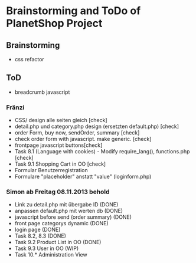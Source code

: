# Brainstorming and ToDo of PlanetShop Project

## Brainstorming
 
 * css refactor

## ToD

 * breadcrumb javascript

### Fränzi
 * CSS/ design alle seiten gleich [check]
 * detail.php und category.php design (ersetzten default.php) [check]
 * order Form, buy now, sendOrder, summary [check]
 * check order form with javascript. make generic. [check]
 * frontpage javascript buttons[check]
 * Task 8.1 (Language with cookies) - Modify require_lang(), functions.php [check]
 * Task 9.1 Shopping Cart in OO [check]
 * Formular Benutzerregistration 
 * Formulare "placeholder" anstatt "value" (loginform.php)


 
### Simon ab Freitag 08.11.2013 behold
 *  Link zu detail.php mit übergabe ID (DONE) 
 *  anpassen default.php mit werten db (DONE)
 *  javascript before send (order summary) (DONE)
 *  front page categorys dynamic (DONE)
 *  login page (DONE)
 *  Task 8.2, 8.3 (DONE)
 *  Task 9.2 Product List in OO (DONE)
 *  Task 9.3 User in OO (WIP)
 *  Task 10.* Administration View

